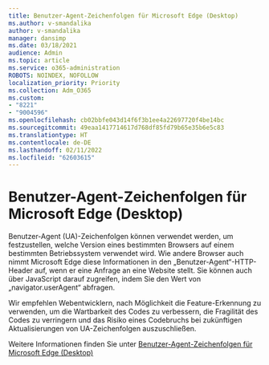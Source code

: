 ```yaml
---
title: Benutzer-Agent-Zeichenfolgen für Microsoft Edge (Desktop)
ms.author: v-smandalika
author: v-smandalika
manager: dansimp
ms.date: 03/18/2021
audience: Admin
ms.topic: article
ms.service: o365-administration
ROBOTS: NOINDEX, NOFOLLOW
localization_priority: Priority
ms.collection: Adm_O365
ms.custom:
- "8221"
- "9004596"
ms.openlocfilehash: cb02bbfe043d14f6f3b1ee4a22697720f4be14bc
ms.sourcegitcommit: 49eaa1417714617d768df85fd79b65e35b6e5c83
ms.translationtype: HT
ms.contentlocale: de-DE
ms.lasthandoff: 02/11/2022
ms.locfileid: "62603615"
---
```

# <a name="microsoft-edge-user-agent-strings-desktop"></a>Benutzer-Agent-Zeichenfolgen für Microsoft Edge (Desktop)

Benutzer-Agent (UA)-Zeichenfolgen können verwendet werden, um festzustellen, welche Version eines bestimmten Browsers auf einem bestimmten Betriebssystem verwendet wird. Wie andere Browser auch nimmt Microsoft Edge diese Informationen in den „Benutzer-Agent“-HTTP-Header auf, wenn er eine Anfrage an eine Website stellt. Sie können auch über JavaScript darauf zugreifen, indem Sie den Wert von „navigator.userAgent“ abfragen.

Wir empfehlen Webentwicklern, nach Möglichkeit die Feature-Erkennung zu verwenden, um die Wartbarkeit des Codes zu verbessern, die Fragilität des Codes zu verringern und das Risiko eines Codebruchs bei zukünftigen Aktualisierungen von UA-Zeichenfolgen auszuschließen.

Weitere Informationen finden Sie unter [Benutzer-Agent-Zeichenfolgen für Microsoft Edge (Desktop)](https://docs.microsoft.com/microsoft-edge/web-platform/user-agent-string)

